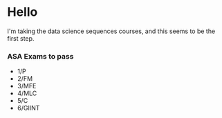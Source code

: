 # Hello
I'm taking the data science sequences courses, and this seems to be the first step.

### ASA Exams to pass
* 1/P
* 2/FM
* 3/MFE
* 4/MLC
* 5/C
* 6/GIINT

